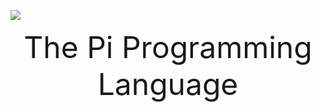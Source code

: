 ![](https://repository-images.githubusercontent.com/523000677/7e2365be-599b-422b-948c-53020762b1c5)

<div align="center"><font size="48">The Pi Programming Language</font></div>
